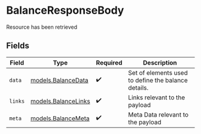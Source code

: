 # BalanceResponseBody

Resource has been retrieved


## Fields

| Field                                               | Type                                                | Required                                            | Description                                         |
| --------------------------------------------------- | --------------------------------------------------- | --------------------------------------------------- | --------------------------------------------------- |
| `data`                                              | [models.BalanceData](../models/balancedata.md)      | :heavy_check_mark:                                  | Set of elements used to define the balance details. |
| `links`                                             | [models.BalanceLinks](../models/balancelinks.md)    | :heavy_check_mark:                                  | Links relevant to the payload                       |
| `meta`                                              | [models.BalanceMeta](../models/balancemeta.md)      | :heavy_check_mark:                                  | Meta Data relevant to the payload                   |